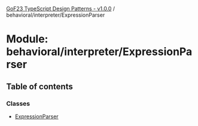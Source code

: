 [GoF23 TypeScript Design Patterns - v1.0.0](../README.md) / behavioral/interpreter/ExpressionParser

# Module: behavioral/interpreter/ExpressionParser

## Table of contents

### Classes

- [ExpressionParser](../classes/behavioral_interpreter_ExpressionParser.ExpressionParser.md)
